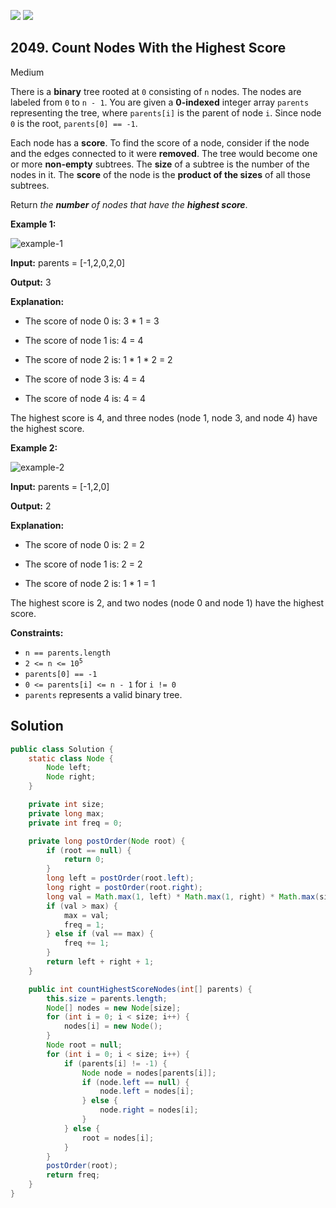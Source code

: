 [![](https://img.shields.io/github/stars/javadev/LeetCode-in-Java?label=Stars&style=flat-square)](https://github.com/javadev/LeetCode-in-Java)
[![](https://img.shields.io/github/forks/javadev/LeetCode-in-Java?label=Fork%20me%20on%20GitHub%20&style=flat-square)](https://github.com/javadev/LeetCode-in-Java/fork)

## 2049\. Count Nodes With the Highest Score

Medium

There is a **binary** tree rooted at `0` consisting of `n` nodes. The nodes are labeled from `0` to `n - 1`. You are given a **0-indexed** integer array `parents` representing the tree, where `parents[i]` is the parent of node `i`. Since node `0` is the root, `parents[0] == -1`.

Each node has a **score**. To find the score of a node, consider if the node and the edges connected to it were **removed**. The tree would become one or more **non-empty** subtrees. The **size** of a subtree is the number of the nodes in it. The **score** of the node is the **product of the sizes** of all those subtrees.

Return _the **number** of nodes that have the **highest score**_.

**Example 1:**

![example-1](https://assets.leetcode.com/uploads/2021/10/03/example-1.png)

**Input:** parents = [-1,2,0,2,0]

**Output:** 3

**Explanation:** 

- The score of node 0 is: 3 \* 1 = 3 

- The score of node 1 is: 4 = 4 

- The score of node 2 is: 1 \* 1 \* 2 = 2 

- The score of node 3 is: 4 = 4 

- The score of node 4 is: 4 = 4 
  
The highest score is 4, and three nodes (node 1, node 3, and node 4) have the highest score.

**Example 2:**

![example-2](https://assets.leetcode.com/uploads/2021/10/03/example-2.png)

**Input:** parents = [-1,2,0]

**Output:** 2

**Explanation:** 

- The score of node 0 is: 2 = 2 

- The score of node 1 is: 2 = 2 

- The score of node 2 is: 1 \* 1 = 1 
  
The highest score is 2, and two nodes (node 0 and node 1) have the highest score.

**Constraints:**

*   `n == parents.length`
*   <code>2 <= n <= 10<sup>5</sup></code>
*   `parents[0] == -1`
*   `0 <= parents[i] <= n - 1` for `i != 0`
*   `parents` represents a valid binary tree.

## Solution

```java
public class Solution {
    static class Node {
        Node left;
        Node right;
    }

    private int size;
    private long max;
    private int freq = 0;

    private long postOrder(Node root) {
        if (root == null) {
            return 0;
        }
        long left = postOrder(root.left);
        long right = postOrder(root.right);
        long val = Math.max(1, left) * Math.max(1, right) * Math.max(size - left - right - 1, 1);
        if (val > max) {
            max = val;
            freq = 1;
        } else if (val == max) {
            freq += 1;
        }
        return left + right + 1;
    }

    public int countHighestScoreNodes(int[] parents) {
        this.size = parents.length;
        Node[] nodes = new Node[size];
        for (int i = 0; i < size; i++) {
            nodes[i] = new Node();
        }
        Node root = null;
        for (int i = 0; i < size; i++) {
            if (parents[i] != -1) {
                Node node = nodes[parents[i]];
                if (node.left == null) {
                    node.left = nodes[i];
                } else {
                    node.right = nodes[i];
                }
            } else {
                root = nodes[i];
            }
        }
        postOrder(root);
        return freq;
    }
}
```